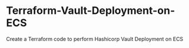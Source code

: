 # Terraform-Vault-Deployment-on-ECS
Create a Terraform code to perform Hashicorp Vault Deployment on ECS
